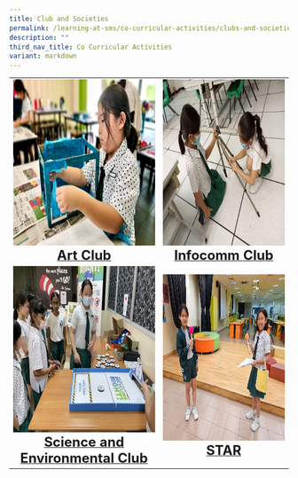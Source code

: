```yaml
---
title: Club and Societies
permalink: /learning-at-sms/co-curricular-activities/clubs-and-societies/
description: ""
third_nav_title: Co Curricular Activities
variant: markdown
---
```

<table>
<tbody><tr>
		<td><a href="/learning-at-sms/co-curricular-activities/art-club/"><img alt="artclub" src="/images/CCAs/Art%20Club/artclub.jpg" style="width:450px;height:300px;"><b></b><center><font size="5"><b>Art Club</b></font></center></a></td>
<td><a href="/learning-at-sms/co-curricular-activities/infocomm-club/"><img alt="infocc" src="/images/2021icc%2014.jpg" style="width:450px;height:300px;"><center><font size="5"><b>Infocomm Club</b></font></center></a></td>
</tr>
	<tr>
		<td><a href="/learning-at-sms/co-curricular-activities/science-and-environmental-club/"><img alt="sciclub" src="/images/CCAs/Sci%20and%20Environment%20Club/sci%20env%20club%20(7).JPG" style="width:450px;height:300px;"><center><font size="5"><b>Science and Environmental Club</b></font></center></a></td>
		<td><a href="/learning-at-sms/co-curricular-activities/star/"><img alt="star" src="/images/CCAs/STAR/star01.jpg" style="width:450px;height:300px;"><center><font size="5"><b>STAR</b></font></center></a></td>
</tr>
	</tbody></table>